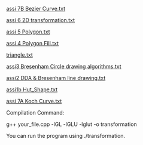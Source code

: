 [assi 7B Bezier Curve.txt](https://github.com/user-attachments/files/20029222/assi.7B.Bezier.Curve.txt)

[assi 6 2D transformation.txt](https://github.com/user-attachments/files/20029229/assi.6.2D.transformation.txt)

[assi 5  Polygon.txt](https://github.com/user-attachments/files/20029228/assi.5.Polygon.txt)

[assi 4  Polygon Fill.txt](https://github.com/user-attachments/files/20029227/assi.4.Polygon.Fill.txt)

[triangle.txt](https://github.com/user-attachments/files/20029226/triangle.txt)

[assi3   Bresenham Circle drawing algorithms.txt](https://github.com/user-attachments/files/20029225/assi3.Bresenham.Circle.drawing.algorithms.txt)

[assi2 DDA & Bresenham line drawing.txt](https://github.com/user-attachments/files/20029224/assi2.DDA.Bresenham.line.drawing.txt)

[assi1b Hut_Shape.txt](https://github.com/user-attachments/files/20029223/assi1b.Hut_Shape.txt)

[assi 7A Koch Curve.txt](https://github.com/user-attachments/files/20029221/assi.7A.Koch.Curve.txt)

Compilation Command:

g++ your_file.cpp -lGL -lGLU -lglut -o transformation

 You can run the program using 
 ./transformation.
